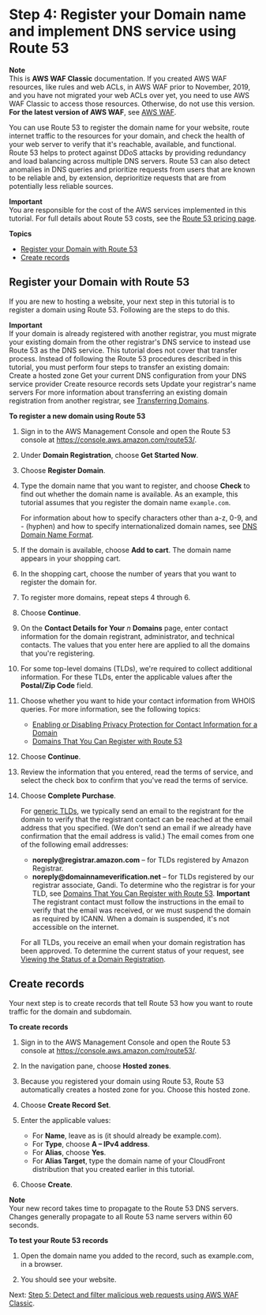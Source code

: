 # Step 4: Register your Domain name and implement DNS service using Route 53<a name="classic-tutorials-ddos-cross-service-R53"></a>

**Note**  
This is **AWS WAF Classic** documentation\. If you created AWS WAF resources, like rules and web ACLs, in AWS WAF prior to November, 2019, and you have not migrated your web ACLs over yet, you need to use AWS WAF Classic to access those resources\. Otherwise, do not use this version\.  
**For the latest version of AWS WAF**, see [AWS WAF](waf-chapter.md)\. 

You can use Route 53 to register the domain name for your website, route internet traffic to the resources for your domain, and check the health of your web server to verify that it's reachable, available, and functional\. Route 53 helps to protect against DDoS attacks by providing redundancy and load balancing across multiple DNS servers\. Route 53 can also detect anomalies in DNS queries and prioritize requests from users that are known to be reliable and, by extension, deprioritize requests that are from potentially less reliable sources\.

**Important**  
You are responsible for the cost of the AWS services implemented in this tutorial\. For full details about Route 53 costs, see the [Route 53 pricing page](https://aws.amazon.com/route53/pricing/)\. 

**Topics**
+ [Register your Domain with Route 53](#classic-tutorials-ddos-cross-service-r53-register)
+ [Create records](#classic-tutorials-ddos-cross-service-r53-records)

## Register your Domain with Route 53<a name="classic-tutorials-ddos-cross-service-r53-register"></a>

If you are new to hosting a website, your next step in this tutorial is to register a domain using Route 53\. Following are the steps to do this\.

**Important**  
If your domain is already registered with another registrar, you must migrate your existing domain from the other registrar's DNS service to instead use Route 53 as the DNS service\. This tutorial does not cover that transfer process\. Instead of following the Route 53 procedures described in this tutorial, you must perform four steps to transfer an existing domain:  
Create a hosted zone
Get your current DNS configuration from your DNS service provider
Create resource records sets
Update your registrar's name servers 
For more information about transferring an existing domain registration from another registrar, see [Transferring Domains](http://docs.aws.amazon.com/Route53/latest/DeveloperGuide/domain-transfer.html)\. 

**To register a new domain using Route 53**

1. Sign in to the AWS Management Console and open the Route 53 console at [https://console\.aws\.amazon\.com/route53/](https://console.aws.amazon.com/route53/)\.

1. Under **Domain Registration**, choose **Get Started Now**\.

1. Choose **Register Domain**\.

1. Type the domain name that you want to register, and choose **Check** to find out whether the domain name is available\. As an example, this tutorial assumes that you register the domain name `example.com`\.

   For information about how to specify characters other than a\-z, 0\-9, and \- \(hyphen\) and how to specify internationalized domain names, see [DNS Domain Name Format](http://docs.aws.amazon.com/Route53/latest/DeveloperGuide/DomainNameFormat.html)\.

1. If the domain is available, choose **Add to cart**\. The domain name appears in your shopping cart\. 

1. In the shopping cart, choose the number of years that you want to register the domain for\.

1. To register more domains, repeat steps 4 through 6\.

1. Choose **Continue**\.

1. On the **Contact Details for Your** *n* **Domains** page, enter contact information for the domain registrant, administrator, and technical contacts\. The values that you enter here are applied to all the domains that you're registering\. 

1. For some top\-level domains \(TLDs\), we're required to collect additional information\. For these TLDs, enter the applicable values after the **Postal/Zip Code** field\.

1. Choose whether you want to hide your contact information from WHOIS queries\. For more information, see the following topics:
   + [Enabling or Disabling Privacy Protection for Contact Information for a Domain](http://docs.aws.amazon.com/Route53/latest/DeveloperGuide/domain-privacy-protection.html)
   + [Domains That You Can Register with Route 53](http://docs.aws.amazon.com/Route53/latest/DeveloperGuide/registrar-tld-list.html)

1. Choose **Continue**\.

1. Review the information that you entered, read the terms of service, and select the check box to confirm that you've read the terms of service\. 

1. Choose **Complete Purchase**\.

   For [generic TLDs](https://docs.aws.amazon.com/Route53/latest/DeveloperGuide/registrar-tld-list.html#registrar-tld-list-generic), we typically send an email to the registrant for the domain to verify that the registrant contact can be reached at the email address that you specified\. \(We don't send an email if we already have confirmation that the email address is valid\.\) The email comes from one of the following email addresses: 
   + **noreply@registrar\.amazon\.com** – for TLDs registered by Amazon Registrar\.
   + **noreply@domainnameverification\.net** – for TLDs registered by our registrar associate, Gandi\. To determine who the registrar is for your TLD, see [Domains That You Can Register with Route 53](http://docs.aws.amazon.com/Route53/latest/DeveloperGuide/registrar-tld-list.html)\.
**Important**  
The registrant contact must follow the instructions in the email to verify that the email was received, or we must suspend the domain as required by ICANN\. When a domain is suspended, it's not accessible on the internet\.

   For all TLDs, you receive an email when your domain registration has been approved\. To determine the current status of your request, see [Viewing the Status of a Domain Registration](http://docs.aws.amazon.com/Route53/latest/DeveloperGuide/domain-view-status.html)\.

## Create records<a name="classic-tutorials-ddos-cross-service-r53-records"></a>

Your next step is to create records that tell Route 53 how you want to route traffic for the domain and subdomain\.

**To create records**

1. Sign in to the AWS Management Console and open the Route 53 console at [https://console\.aws\.amazon\.com/route53/](https://console.aws.amazon.com/route53/)\.

1. In the navigation pane, choose **Hosted zones**\.

1. Because you registered your domain using Route 53, Route 53 automatically creates a hosted zone for you\. Choose this hosted zone\.

1. Choose **Create Record Set**\. 

1. Enter the applicable values: 
   + For **Name**, leave as is \(it should already be example\.com\)\.
   + For **Type**, choose **A – IPv4 address**\.
   + For **Alias**, choose **Yes**\.
   + For **Alias Target**, type the domain name of your CloudFront distribution that you created earlier in this tutorial\.

1. Choose **Create**\.

**Note**  
Your new record takes time to propagate to the Route 53 DNS servers\. Changes generally propagate to all Route 53 name servers within 60 seconds\. 

**To test your Route 53 records**

1. Open the domain name you added to the record, such as example\.com, in a browser\.

1. You should see your website\.

Next: [Step 5: Detect and filter malicious web requests using AWS WAF Classic](classic-tutorials-ddos-cross-service-WAF.md)\.